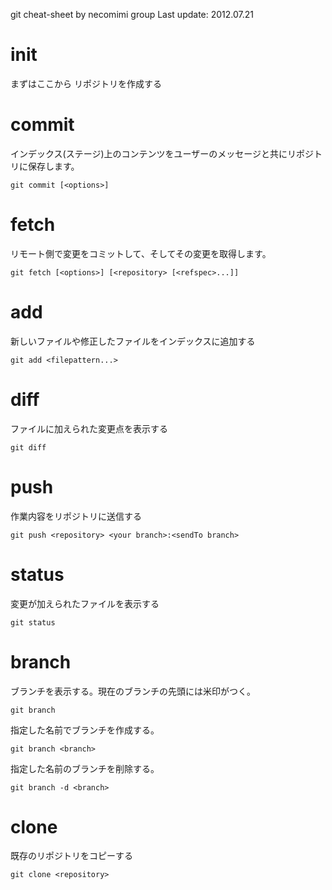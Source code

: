 git cheat-sheet by necomimi group
Last update: 2012.07.21

# init
まずはここから
リポジトリを作成する

# commit
インデックス(ステージ)上のコンテンツをユーザーのメッセージと共にリポジトリに保存します。

    git commit [<options>]

# fetch
リモート側で変更をコミットして、そしてその変更を取得します。

    git fetch [<options>] [<repository> [<refspec>...]]


# add
新しいファイルや修正したファイルをインデックスに追加する

    git add <filepattern...>


# diff
ファイルに加えられた変更点を表示する

    git diff

# push
作業内容をリポジトリに送信する

    git push <repository> <your branch>:<sendTo branch>


# status
変更が加えられたファイルを表示する

    git status

# branch
ブランチを表示する。現在のブランチの先頭には米印がつく。

    git branch

指定した名前でブランチを作成する。

    git branch <branch>

指定した名前のブランチを削除する。

    git branch -d <branch>

# clone
既存のリポジトリをコピーする

    git clone <repository>

